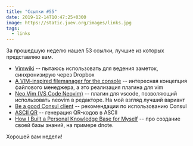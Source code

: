 ```yaml
---
title: "Ссылки #55"
date: 2019-12-14T10:47:25+0300
image: https://static.juev.org/images/links.jpg
tags:
  - links
---
```

За прошедшую неделю нашел 53 ссылки, лучшие из которых представляю вам.

* [Vimwiki](https://www.smoothterminal.com/articles/vimwiki) -- пытаюсь использовать для ведения заметок, синхронизирую через Dropbox
* [A VIM-inspired filemanager for the console](https://github.com/ranger/ranger) -- интересная концепция файлового менеджера, а это реализация плагина для vim
* [Neo Vim (VS Code Neovim)](https://github.com/asvetliakov/vscode-neovim) -- плагин для vscode, позволяющий использовать neovim в редакторе. На мой взгляд лучший вариант
* [Be a good Consul client](https://medium.com/criteo-labs/be-a-good-consul-client-5b55160cff7d) -- рекомендации по использованию Consul
* [ASCII QR](http://asciiqr.com/) -- генерация QR-кодов в  ASCII
* [How I Built a Personal Knowledge Base for Myself](http://www.getdnote.com/blog/how-i-built-personal-knowledge-base-for-myself/) -- про создание своей базы знаний, на примере dnote.

Хорошей вам недели!
